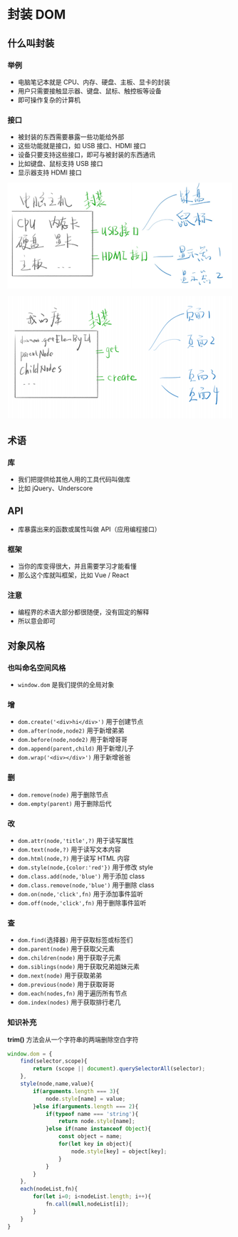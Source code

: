 # 封装 DOM

## 什么叫封装

### 举例

* 电脑笔记本就是 CPU、内存、硬盘、主板、显卡的封装
* 用户只需要接触显示器、键盘、鼠标、触控板等设备
* 即可操作复杂的计算机

### 接口

* 被封装的东西需要暴露一些功能给外部
* 这些功能就是接口，如 USB 接口、HDMI 接口
* 设备只要支持这些接口，即可与被封装的东西通讯
* 比如键盘、鼠标支持 USB 接口
* 显示器支持 HDMI 接口

![image](../images4/106/01.PNG)



![image](../images4/106/02.PNG)

## 术语

### 库

* 我们把提供给其他人用的工具代码叫做库
* 比如 jQuery、Underscore

## API

* 库暴露出来的函数或属性叫做 API（应用编程接口）

### 框架

* 当你的库变得很大，并且需要学习才能看懂
* 那么这个库就叫框架，比如 Vue / React

### 注意

* 编程界的术语大部分都很随便，没有固定的解释
* 所以意会即可



## 对象风格

### 也叫命名空间风格

* `window.dom` 是我们提供的全局对象

### 增

* `dom.create('<div>hi</div>')` 用于创建节点
* `dom.after(node,node2)` 用于新增弟弟
* `dom.before(node,node2)` 用于新增哥哥
* `dom.append(parent,child)` 用于新增儿子
* `dom.wrap('<div></div>')` 用于新增爸爸

### 删

* `dom.remove(node)` 用于删除节点
* `dom.empty(parent)` 用于删除后代

### 改

* `dom.attr(node,'title',?)`  用于读写属性
* `dom.text(node,?)` 用于读写文本内容
* `dom.html(node,?)` 用于读写 HTML 内容
* `dom.style(node,{color:'red'})` 用于修改 style
* `dom.class.add(node,'blue')` 用于添加 class
* `dom.class.remove(node,'blue')` 用于删除 class
* `dom.on(node,'click',fn)` 用于添加事件监听
* `dom.off(node,'click',fn)` 用于删除事件监听

### 查

* `dom.find(`选择器`)` 用于获取标签或标签们
* `dom.parent(node)` 用于获取父元素
* `dom.children(node)` 用于获取子元素
* `dom.siblings(node)` 用于获取兄弟姐妹元素
* `dom.next(node)` 用于获取弟弟
* `dom.previous(node)` 用于获取哥哥
* `dom.each(nodes,fn)` 用于遍历所有节点
* `dom.index(nodes)` 用于获取排行老几

### 知识补充

**trim()** 方法会从一个字符串的两端删除空白字符



```js
window.dom = {
    find(selector,scope){
        return (scope || document).querySelectorAll(selector);
    },
    style(node,name,value){
        if(arguments.length === 3){
            node.style[name] = value;
        }else if(arguments.length === 2){
            if(typeof name === 'string'){
                return node.style[name];
            }else if(name instanceof Object){
                const object = name;
                for(let key in object){
                    node.style[key] = object[key];
                }
            }
        }
    },
    each(nodeList,fn){
        for(let i=0; i<nodeList.length; i++){
            fn.call(null,nodeList[i]);
        }
    }
}
```























